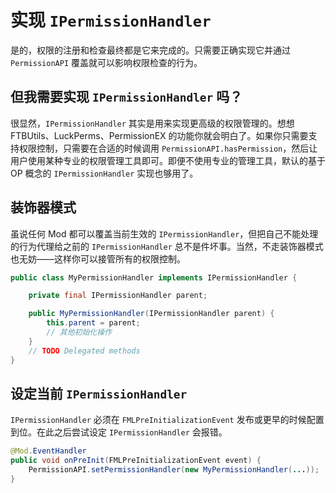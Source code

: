 # 实现 `IPermissionHandler`

是的，权限的注册和检查最终都是它来完成的。只需要正确实现它并通过 `PermissionAPI` 覆盖就可以影响权限检查的行为。

## 但我需要实现 `IPermissionHandler` 吗？

很显然，`IPermissionHandler` 其实是用来实现更高级的权限管理的。想想 FTBUtils、LuckPerms、PermissionEX 的功能你就会明白了。如果你只需要支持权限控制，只需要在合适的时候调用 `PermissionAPI.hasPermission`，然后让用户使用某种专业的权限管理工具即可。即便不使用专业的管理工具，默认的基于 OP 概念的 `IPermissionHandler` 实现也够用了。

## 装饰器模式

虽说任何 Mod 都可以覆盖当前生效的 `IPermissionHandler`，但把自己不能处理的行为代理给之前的 `IPermissionHandler` 总不是件坏事。当然，不走装饰器模式也无妨——这样你可以接管所有的权限控制。

```java
public class MyPermissionHandler implements IPermissionHandler {

    private final IPermissionHandler parent;

    public MyPermissionHandler(IPermissionHandler parent) {
        this.parent = parent;
        // 其他初始化操作
    }
    // TODO Delegated methods
}
```

## 设定当前 `IPermissionHandler`

`IPermissionHandler` 必须在 `FMLPreInitializationEvent` 发布或更早的时候配置到位。在此之后尝试设定 `IPermissionHandler` 会报错。

```java
@Mod.EventHandler
public void onPreInit(FMLPreInitializationEvent event) {
    PermissionAPI.setPermissionHandler(new MyPermissionHandler(...));
}
```
